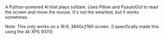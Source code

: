 A Python-powered AI that plays solitare. Uses Pillow and PyautoGUI to read the screen and move the mouse. It's not the smartest, but it works sometimes.

Note: This only works on a 16:9, 3840x2160 screen. (I specifically made this using the 4k XPS 9370)